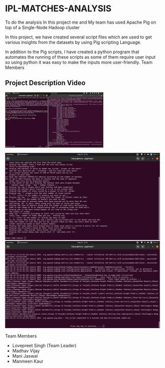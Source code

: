 # IPL-MATCHES-ANALYSIS

To do the analysis In this project me and My team has used Apache Pig on top of a Single-Node Hadoop cluster

In this project, we have created several script files which are used to get various insights from the datasets by using Pig scripting Language.

In addition to the Pig scripts, I have created a python program that automates the running of these scripts as some of them require user input so using python it was easy to make the inputs more user-friendly.
Team Members

## Project Description Video
[![IPL-MATCHES-ANALYSIS](mq2.jpg)](https://www.youtube.com/embed/lm-k9ckhZaU "IPL-MATCHES-ANALYSIS")

![SS-1](SS-1.png)
![SS-2](SS-2.png)




Team Members

* Lovepreet Singh (Team Leader)
* Madhav Vijay
* Mani Jaswal
* Manmeen Kaur
